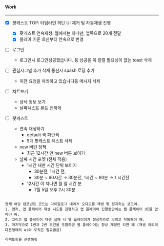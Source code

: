 
#### Work
---
- [x] 팟캐스트 TOP: 타임라인 하단 UI 제거 및 자동재생 진행
	- [x] 팟캐스트 연속재생: 웹에서는 하나만, 앱쪽으로 20개 전달
	- [x] 플레이 기준 최신부터 연속으로 변경

- [ ] 로그인
	- 로그인시 로그인성공했습니다. 등  성공을 꼭 알릴 필요성이 없는 toast 삭제

- [ ] 관심시그널 추가 삭제 통신시 spash 로딩 추가
    - 이전 요청을 처리하고 있습니다등 메시지 삭제

- [ ] 차트보기
    - 상세 정보 보기
    - 날짜텍스트 폰트 진하게
    
- [ ] 팟캐스트
	- 연속 재생하기
	    - default 색 파란색
	    - 5개 팟캐스트 텍스트 삭제
	- new 버턴 정책
	    - 최근 12시간 만 new 버튼 보이기
	- 날짜 시간 포멧 (전체 적용)
	    - 1시간 내만 시간 단위 보이기
	        - 30분전, 1시간 전,
	        - 30분 ~ 60시간 → 30분전,  1시간 ~ 90분 → 1 시간전
	    - 12시간 이 지나면  월 일 시간 분
	        - 7월 5일 오후 2시 30분

```plaintext

현재 해당 컴포넌트 코드는 다이얼로그 내에서 오디오를 재생 및 정지하는 코드야.
1. 먼저, 앱 플레이어 재생 시도를 진행하고 앱 플레이어 진행동안에는 웹 플레이어 UI를 없애야 해.
2. 그리고 앱 플레이어 재생 실패 시 웹 플레이어가 정상적으로 보이고 작동해야 해.
3. 마지막으로 1번과 2번 조건을 조합하면 웹 플레이어는 항상 재생만 되면 돼 (재생 이외의 다른형태의 ui와 로직은 필요없음)

리팩토링을 진행해줘

```